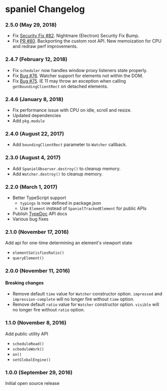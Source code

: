 
# spaniel Changelog

### 2.5.0 (May 29, 2018)

* Fix [Security Fix #82](https://github.com/linkedin/spaniel/pull/82). Nightmare (Electron) Security Fix Bump.
* Fix [PR #80](https://github.com/linkedin/spaniel/pull/80). Backporting the custom root API. New memoization for CPU and redraw perf improvements.

### 2.4.7 (February 12, 2018)

* Fix `scheduler` now handles window proxy listeners state properly.
* Fix [Bug #76](https://github.com/linkedin/spaniel/issues/76). Watcher support for elements not within the DOM.
* Fix [Bug #75](https://github.com/linkedin/spaniel/issues/75). IE 11 may throw an exception when calling `getBoundingClientRect` on detached elements.

### 2.4.6 (January 8, 2018)

* Fix performance issue with CPU on idle, scroll and resize.
* Updated dependencies
* Add `pkg.module`

### 2.4.0 (August 22, 2017)

* Add `boundingClientRect` parameter to `Watcher` callback.

### 2.3.0 (August 4, 2017)

* Add `SpanielObserver.destroy()` to cleanup memory.
* Add `Watcher.destroy()` to cleanup memory.

### 2.2.0 (March 1, 2017)

* Better TypeScript support
  * `typings` is now defined in package.json
  * Use `Element` instead of `SpanielTrackedElement` for public APIs
* Publish [TypeDoc](http://typedoc.org/) API docs
* Various bug fixes

### 2.1.0 (November 17, 2016)

Add api for one-time determining an element's viewport state

* `elementSatisfiesRatio()`
* `queryElement()`

### 2.0.0 (November 11, 2016)

#### Breaking changes

* Remove default `time` value for `Watcher` constructor option. `impressed` and `impression-complete` will no longer fire without `time` option.
* Remove default `ratio` value for `Watcher` constructor option. `visible` will no longer fire without `ratio` option.

### 1.1.0 (November 8, 2016)

Add public utility API

* `scheduleRead()`
* `scheduleWork()`
* `on()`
* `setGlobalEngine()`

### 1.0.0 (September 29, 2016)

Initial open source release
